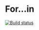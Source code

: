 # For...in

[![Build status](https://ci.appveyor.com/api/projects/status/epakuv29hx8uf9ef?svg=true)](https://ci.appveyor.com/project/OlyaVirchenko/for-in)